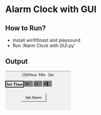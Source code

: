 # Alarm Clock with GUI 

## How to Run?

* Install win10toast and playsound
* Run 'Alarm Clock with GUI.py'

## Output

![Output](Output.JPG)
